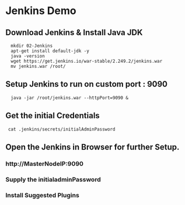 # Jenkins Demo

## Download Jenkins & Install Java JDK
```
  mkdir 02-Jenkins
  apt-get install default-jdk -y
  java -version
  wget https://get.jenkins.io/war-stable/2.249.2/jenkins.war
  mv jenkins.war /root/

```

## Setup Jenkins to run on custom port : 9090

```
  java -jar /root/jenkins.war --httpPort=9090 & 
```

## Get the initial Credentials
```
 cat .jenkins/secrets/initialAdminPassword

```

## Open the Jenkins in Browser for further Setup.

### http://MasterNodeIP:9090
### Supply the initialadminPassword 
### Install Suggested Plugins
